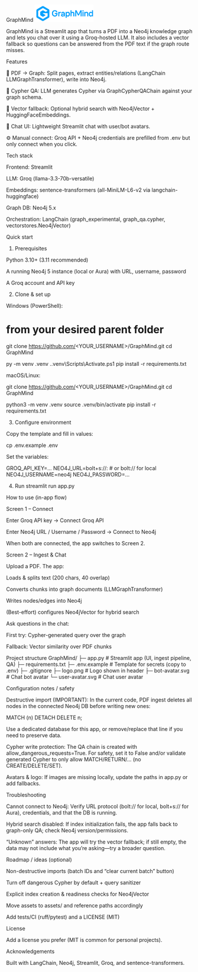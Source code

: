 GraphMind
<img src="logo.png" alt="GraphMind logo" width="160"/>

GraphMind is a Streamlit app that turns a PDF into a Neo4j knowledge graph and lets you chat over it using a Groq-hosted LLM. It also includes a vector fallback so questions can be answered from the PDF text if the graph route misses.

Features

📄 PDF → Graph: Split pages, extract entities/relations (LangChain LLMGraphTransformer), write into Neo4j.

🧠 Cypher QA: LLM generates Cypher via GraphCypherQAChain against your graph schema.

🧭 Vector fallback: Optional hybrid search with Neo4jVector + HuggingFaceEmbeddings.

💬 Chat UI: Lightweight Streamlit chat with user/bot avatars.

⚙️ Manual connect: Groq API + Neo4j credentials are prefilled from .env but only connect when you click.

Tech stack

Frontend: Streamlit

LLM: Groq (llama-3.3-70b-versatile)

Embeddings: sentence-transformers (all-MiniLM-L6-v2 via langchain-huggingface)

Graph DB: Neo4j 5.x

Orchestration: LangChain (graph_experimental, graph_qa.cypher, vectorstores.Neo4jVector)

Quick start
1) Prerequisites

Python 3.10+ (3.11 recommended)

A running Neo4j 5 instance (local or Aura) with URL, username, password

A Groq account and API key

2) Clone & set up

Windows (PowerShell):

# from your desired parent folder
git clone https://github.com/<YOUR_USERNAME>/GraphMind.git
cd GraphMind

py -m venv .venv
.\.venv\Scripts\Activate.ps1
pip install -r requirements.txt


macOS/Linux:

git clone https://github.com/<YOUR_USERNAME>/GraphMind.git
cd GraphMind

python3 -m venv .venv
source .venv/bin/activate
pip install -r requirements.txt

3) Configure environment

Copy the template and fill in values:

cp .env.example .env


Set the variables:

GROQ_API_KEY=...
NEO4J_URL=bolt+s://<host>:<port>   # or bolt:// for local
NEO4J_USERNAME=neo4j
NEO4J_PASSWORD=...

4) Run
streamlit run app.py

How to use (in-app flow)

Screen 1 – Connect

Enter Groq API key → Connect Groq API

Enter Neo4j URL / Username / Password → Connect to Neo4j

When both are connected, the app switches to Screen 2.

Screen 2 – Ingest & Chat

Upload a PDF. The app:

Loads & splits text (200 chars, 40 overlap)

Converts chunks into graph documents (LLMGraphTransformer)

Writes nodes/edges into Neo4j

(Best-effort) configures Neo4jVector for hybrid search

Ask questions in the chat:

First try: Cypher-generated query over the graph

Fallback: Vector similarity over PDF chunks

Project structure
GraphMind/
├─ app.py                # Streamlit app (UI, ingest pipeline, QA)
├─ requirements.txt
├─ .env.example          # Template for secrets (copy to .env)
├─ .gitignore
├─ logo.png              # Logo shown in header
├─ bot-avatar.svg        # Chat bot avatar
└─ user-avatar.svg       # Chat user avatar

Configuration notes / safety

Destructive import (IMPORTANT): In the current code, PDF ingest deletes all nodes in the connected Neo4j DB before writing new ones:

MATCH (n) DETACH DELETE n;


Use a dedicated database for this app, or remove/replace that line if you need to preserve data.

Cypher write protection: The QA chain is created with allow_dangerous_requests=True. For safety, set it to False and/or validate generated Cypher to only allow MATCH/RETURN/... (no CREATE/DELETE/SET).

Avatars & logo: If images are missing locally, update the paths in app.py or add fallbacks.

Troubleshooting

Cannot connect to Neo4j: Verify URL protocol (bolt:// for local, bolt+s:// for Aura), credentials, and that the DB is running.

Hybrid search disabled: If index initialization fails, the app falls back to graph-only QA; check Neo4j version/permissions.

“Unknown” answers: The app will try the vector fallback; if still empty, the data may not include what you’re asking—try a broader question.

Roadmap / ideas (optional)

Non-destructive imports (batch IDs and “clear current batch” button)

Turn off dangerous Cypher by default + query sanitizer

Explicit index creation & readiness checks for Neo4jVector

Move assets to assets/ and reference paths accordingly

Add tests/CI (ruff/pytest) and a LICENSE (MIT)

License

Add a license you prefer (MIT is common for personal projects).

Acknowledgements

Built with LangChain, Neo4j, Streamlit, Groq, and sentence-transformers.
